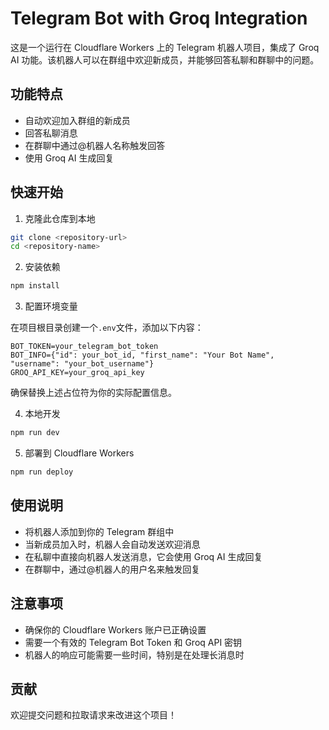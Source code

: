 # Telegram Bot with Groq Integration

这是一个运行在 Cloudflare Workers 上的 Telegram 机器人项目，集成了 Groq AI 功能。该机器人可以在群组中欢迎新成员，并能够回答私聊和群聊中的问题。

## 功能特点

- 自动欢迎加入群组的新成员
- 回答私聊消息
- 在群聊中通过@机器人名称触发回答
- 使用 Groq AI 生成回复

## 快速开始

1. 克隆此仓库到本地

```bash
git clone <repository-url>
cd <repository-name>
```

2. 安装依赖

```bash
npm install
```

3. 配置环境变量

在项目根目录创建一个`.env`文件，添加以下内容：

```
BOT_TOKEN=your_telegram_bot_token
BOT_INFO={"id": your_bot_id, "first_name": "Your Bot Name", "username": "your_bot_username"}
GROQ_API_KEY=your_groq_api_key
```

确保替换上述占位符为你的实际配置信息。

4. 本地开发

```bash
npm run dev
```

5. 部署到 Cloudflare Workers

```bash
npm run deploy
```

## 使用说明

- 将机器人添加到你的 Telegram 群组中
- 当新成员加入时，机器人会自动发送欢迎消息
- 在私聊中直接向机器人发送消息，它会使用 Groq AI 生成回复
- 在群聊中，通过@机器人的用户名来触发回复

## 注意事项

- 确保你的 Cloudflare Workers 账户已正确设置
- 需要一个有效的 Telegram Bot Token 和 Groq API 密钥
- 机器人的响应可能需要一些时间，特别是在处理长消息时

## 贡献

欢迎提交问题和拉取请求来改进这个项目！